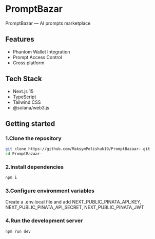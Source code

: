 
# PromptBazar

PromptBazar — AI prompts marketplace


## Features

- Phantom Wallet Integration
- Prompt Access Control
- Cross platform


## Tech Stack

- Next.js 15
- TypeScript
- Tailwind CSS
- @solana/web3.js


## Getting started

### 1.Clone the repository

```bash
git clone https://github.com/MaksymPolishuk19/PromptBazaar-.git
cd PromptBazaar-
```

### 2.Install dependencies

```bash
npm i
```

### 3.Configure environment variables
Create a .env.local file and add NEXT_PUBLIC_PINATA_API_KEY, NEXT_PUBLIC_PINATA_API_SECRET, NEXT_PUBLIC_PINATA_JWT

### 4.Run the development server

```bash
npm run dev
```